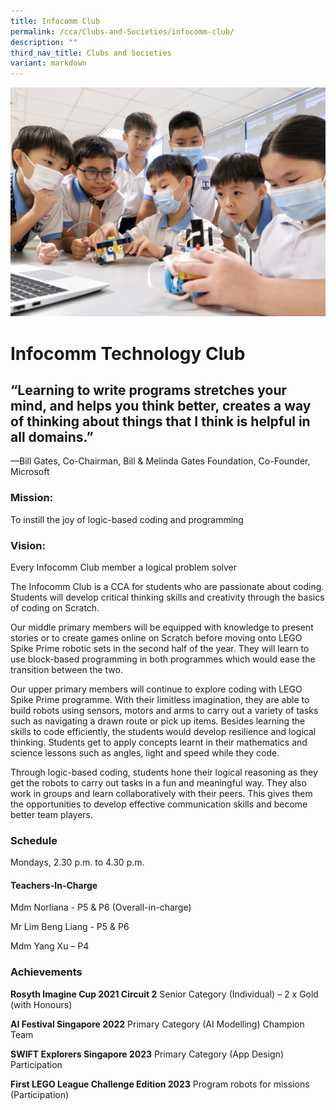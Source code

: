 ```yaml
---
title: Infocomm Club
permalink: /cca/Clubs-and-Societies/infocomm-club/
description: ""
third_nav_title: Clubs and Societies
variant: markdown
---
```

![](/images/CCA/infocomm%20club%20s.jpg)

# **Infocomm Technology Club**

## “Learning to write programs stretches your mind, and helps you think better, creates a way of thinking about things that I think is helpful in all domains.”
—Bill Gates, Co-Chairman, Bill & Melinda Gates Foundation, Co-Founder, Microsoft


### Mission:
To instill the joy of logic-based coding and programming 

### Vision:
Every Infocomm Club member a logical problem solver

The Infocomm Club is a CCA for students who are passionate about coding. Students will develop critical thinking skills and creativity through the basics of coding on Scratch.

Our middle primary members will be equipped with knowledge to present stories or to create games online on Scratch before moving onto LEGO Spike Prime robotic sets in the second half of the year. They will learn to use block-based programming in both programmes which would ease the transition between the two.

Our upper primary members will continue to explore coding with LEGO Spike Prime programme. With their limitless imagination, they are able to build robots using sensors, motors and arms to carry out a variety of tasks such as navigating a drawn route or pick up items. Besides learning the skills to code efficiently, the students would develop resilience and logical thinking. Students get to apply concepts learnt in their mathematics and science lessons such as angles, light and speed while they code.

Through logic-based coding, students hone their logical reasoning as they get the robots to carry out tasks in a fun and meaningful way. They also work in groups and learn collaboratively with their peers. This gives them the opportunities to develop effective communication skills and become better team players.


### Schedule

Mondays, 2.30 p.m. to 4.30 p.m.

#### Teachers-In-Charge

Mdm Norliana - P5 & P6 (Overall-in-charge)

Mr Lim Beng Liang - P5 & P6

Mdm Yang Xu – P4

### Achievements

**Rosyth Imagine Cup 2021 Circuit 2**
Senior Category (Individual) – 2 x Gold (with Honours)

**AI Festival Singapore 2022**
Primary Category (AI Modelling) Champion Team

**SWIFT Explorers Singapore 2023**
Primary Category (App Design) Participation

**First LEGO League Challenge Edition 2023**
Program robots for missions (Participation)
